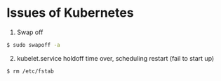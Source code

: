 # Issues of Kubernetes

1. Swap off
```sh
$ sudo swapoff -a
```

2. kubelet.service holdoff time over, scheduling restart (fail to start up)
```sh
$ rm /etc/fstab
```

